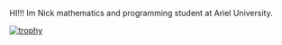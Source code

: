 HI!!! 
Im Nick mathematics and programming student at Ariel University.

[![trophy](https://github-profile-trophy.vercel.app/?username=NickBres&theme=onedark)](https://github.com/ryo-ma/github-profile-trophy)

<!---
NickBres/NickBres is a ✨ special ✨ repository because its `README.md` (this file) appears on your GitHub profile.
You can click the Preview link to take a look at your changes.
--->
